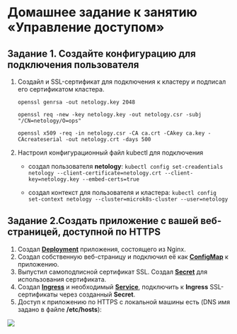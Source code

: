 # Домашнее задание к занятию «Управление доступом»

## Задание 1. Создайте конфигурацию для подключения пользователя
1. Создайл и SSL-сертификат для подключения к кластеру и подписал его сертификатом кластера.
 
   ```openssl genrsa -out netology.key 2048```
   
   ```openssl req -new -key netology.key -out netology.csr -subj "/CN=netology/O=ops"```
   
   ```openssl x509 -req -in netology.csr -CA ca.crt -CAkey ca.key -CAcreateserial -out netology.crt -days 500```

   

2. Настроил конфигурационный файл kubectl для подключения

   - создал пользователя **netology**: ```kubectl config set-creadentials netology --client-certificate=netology.crt --client-key=netology.key --embed-certs=true```
  
   - создал контекст для пользователя и кластера: ```kubectl config set-context netology --cluster=microk8s-cluster --user=netology```



    

## Задание 2.Создать приложение с вашей веб-страницей, доступной по HTTPS
1. Создал [**Deployment**](https://github.com/Granit16/Netology/blob/main/netology/kubernetes/08/yaml/nginx-dep.yaml) приложения, состоящего из Nginx.
2. Создал собственную веб-страницу и подключил её как [**ConfigMap**](https://github.com/Granit16/Netology/blob/main/netology/kubernetes/08/yaml/api-html.yaml) к приложению.
3. Выпустил самоподписной сертификат SSL. Создал [**Secret**](https://github.com/Granit16/Netology/blob/main/netology/kubernetes/08/yaml/secret.yaml) для использования сертификата.
4. Создал [**Ingress**](https://github.com/Granit16/Netology/blob/main/netology/kubernetes/08/yaml/ingress.yaml) и необходимый [**Service**](https://github.com/Granit16/Netology/blob/main/netology/kubernetes/08/yaml/nginx-service.yaml), подключить к **Ingress** SSL-сертификаты через созданный **Secret**.
5. Доступ к приложению по HTTPS с локальной машины есть (DNS имя задано в файле **/etc/hosts**):

![](https://github.com/Granit16/Netology/blob/main/netology/kubernetes/08/pics/https.png)


